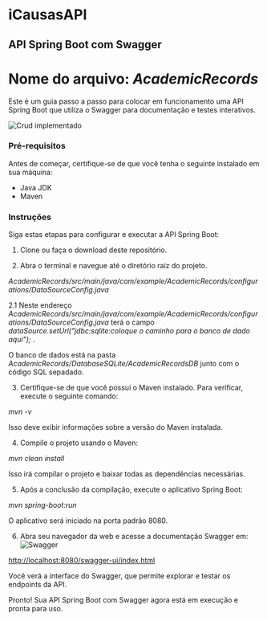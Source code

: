 # iCausasAPI
## API Spring Boot com Swagger

# Nome do arquivo: *AcademicRecords*
Este é um guia passo a passo para colocar em funcionamento uma API Spring Boot que utiliza o Swagger para documentação e testes interativos.

![Crud implementado](https://github.com/williamsilvaj/iCausasAPI/assets/119798187/fbf69f9f-1ec3-4e70-a978-707408c52e1f)

### Pré-requisitos

Antes de começar, certifique-se de que você tenha o seguinte instalado em sua máquina:

- Java JDK
- Maven

### Instruções

Siga estas etapas para configurar e executar a API Spring Boot:

1. Clone ou faça o download deste repositório.

2. Abra o terminal e navegue até o diretório raiz do projeto.

*AcademicRecords/src/main/java/com/example/AcademicRecords/configurations/DataSourceConfig.java*

2.1 Neste endereço *AcademicRecords/src/main/java/com/example/AcademicRecords/configurations/DataSourceConfig.java* terá o campo *dataSource.setUrl("jdbc:sqlite:coloque o caminho para o banco de dado aqui");* .

  O banco de dados está na pasta *AcademicRecords/DatabaseSQLite/AcademicRecordsDB* junto com o código SQL sepadado. 

3. Certifique-se de que você possui o Maven instalado. Para verificar, execute o seguinte comando:

*mvn -v*

Isso deve exibir informações sobre a versão do Maven instalada.

4. Compile o projeto usando o Maven:

*mvn clean install*

Isso irá compilar o projeto e baixar todas as dependências necessárias.

5. Após a conclusão da compilação, execute o aplicativo Spring Boot:

*mvn spring-boot:run*


O aplicativo será iniciado na porta padrão 8080.

6. Abra seu navegador da web e acesse a documentação Swagger em:
![Swagger](https://github.com/williamsilvaj/iCausasAPI/assets/119798187/b680cb5e-be30-4408-b2d6-ad770c6aa8b5)

[http://localhost:8080/swagger-ui/index.html](http://localhost:8080/swagger-ui/index.html)

Você verá a interface do Swagger, que permite explorar e testar os endpoints da API.

Pronto! Sua API Spring Boot com Swagger agora está em execução e pronta para uso.
